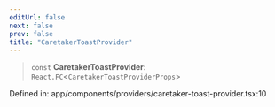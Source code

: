 ```yaml
---
editUrl: false
next: false
prev: false
title: "CaretakerToastProvider"
---
```


> `const` **CaretakerToastProvider**: `React.FC`\<`CaretakerToastProviderProps`\>

Defined in: app/components/providers/caretaker-toast-provider.tsx:10

